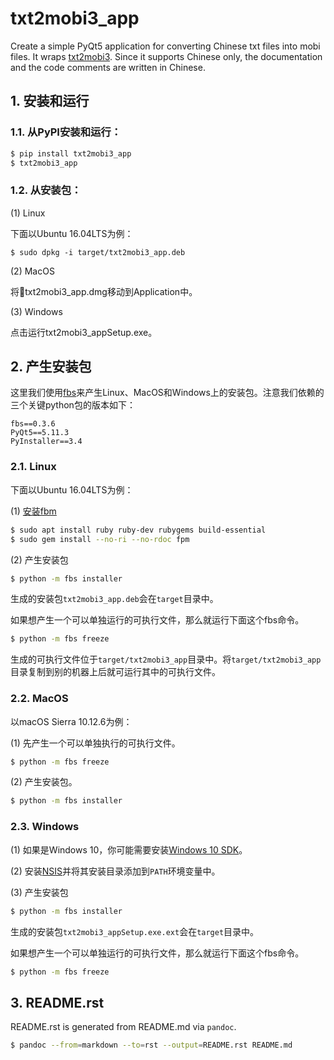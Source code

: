 # txt2mobi3_app

Create a simple PyQt5 application for converting Chinese txt files into mobi files. It wraps [txt2mobi3](https://github.com/renweizhukov/txt2mobi3). Since it supports Chinese only, the documentation and the code comments are written in Chinese.

## 1. 安装和运行

### 1.1. 从PyPI安装和运行：

```bash
$ pip install txt2mobi3_app
$ txt2mobi3_app
```

### 1.2. 从安装包：

(1) Linux

下面以Ubuntu 16.04LTS为例：

```bash
$ sudo dpkg -i target/txt2mobi3_app.deb
```

(2) MacOS

将txt2mobi3_app.dmg移动到Application中。

(3) Windows

点击运行txt2mobi3_appSetup.exe。

## 2. 产生安装包

这里我们使用[fbs](https://github.com/mherrmann/fbs-tutorial)来产生Linux、MacOS和Windows上的安装包。注意我们依赖的三个关键python包的版本如下：

```
fbs==0.3.6
PyQt5==5.11.3
PyInstaller==3.4
```

### 2.1. Linux

下面以Ubuntu 16.04LTS为例：

(1) [安装fbm](https://fpm.readthedocs.io/en/latest/installing.html)

```bash
$ sudo apt install ruby ruby-dev rubygems build-essential
$ sudo gem install --no-ri --no-rdoc fpm
```

(2) 产生安装包

```bash
$ python -m fbs installer
```

生成的安装包`txt2mobi3_app.deb`会在`target`目录中。

如果想产生一个可以单独运行的可执行文件，那么就运行下面这个fbs命令。

```bash
$ python -m fbs freeze
```

生成的可执行文件位于`target/txt2mobi3_app`目录中。将`target/txt2mobi3_app`目录复制到别的机器上后就可运行其中的可执行文件。

### 2.2. MacOS

以macOS Sierra 10.12.6为例：

(1) 先产生一个可以单独执行的可执行文件。

```bash
$ python -m fbs freeze
```

(2) 产生安装包。

```bash
$ python -m fbs installer
```

### 2.3. Windows

(1) 如果是Windows 10，你可能需要安装[Windows 10 SDK](https://developer.microsoft.com/en-us/windows/downloads/windows-10-sdk)。

(2) 安装[NSIS](http://nsis.sourceforge.net/Main_Page)并将其安装目录添加到`PATH`环境变量中。

(3) 产生安装包

```bash
$ python -m fbs installer
```

生成的安装包`txt2mobi3_appSetup.exe.ext`会在`target`目录中。

如果想产生一个可以单独运行的可执行文件，那么就运行下面这个fbs命令。

```bash
$ python -m fbs freeze
```

## 3. README.rst

README.rst is generated from README.md via `pandoc`.

```bash
$ pandoc --from=markdown --to=rst --output=README.rst README.md
```
